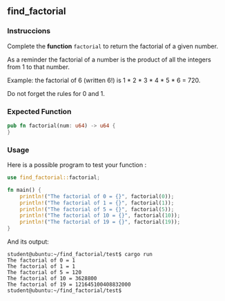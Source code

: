 ## find_factorial

### Instruccions

Complete the **function** `factorial` to return the factorial of a given number.

As a reminder the factorial of a number is the product of all the integers from 1 to that number.

Example: the factorial of 6 (written 6!) is 1 * 2 * 3 * 4 * 5 * 6 = 720.

Do not forget the rules for 0 and 1.

### Expected Function

```rust
pub fn factorial(num: u64) -> u64 {
}
```

### Usage

Here is a possible program to test your function :

```rust
use find_factorial::factorial;

fn main() {
    println!("The factorial of 0 = {}", factorial(0));
    println!("The factorial of 1 = {}", factorial(1));
    println!("The factorial of 5 = {}", factorial(5));
    println!("The factorial of 10 = {}", factorial(10));
    println!("The factorial of 19 = {}", factorial(19));
}
```

And its output:

```console
student@ubuntu:~/find_factorial/test$ cargo run
The factorial of 0 = 1
The factorial of 1 = 1
The factorial of 5 = 120
The factorial of 10 = 3628800
The factorial of 19 = 121645100408832000
student@ubuntu:~/find_factorial/test$
```
